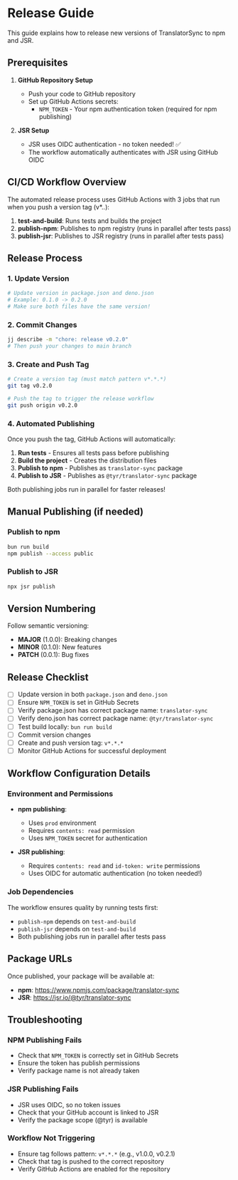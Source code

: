 # Release Guide

This guide explains how to release new versions of TranslatorSync to npm and JSR.

## Prerequisites

1. **GitHub Repository Setup**
   - Push your code to GitHub repository
   - Set up GitHub Actions secrets:
     - `NPM_TOKEN` - Your npm authentication token (required for npm publishing)

2. **JSR Setup**
   - JSR uses OIDC authentication - no token needed! ✅
   - The workflow automatically authenticates with JSR using GitHub OIDC

## CI/CD Workflow Overview

The automated release process uses GitHub Actions with 3 jobs that run when you push a version tag (v*.*.*):

1. **test-and-build**: Runs tests and builds the project
2. **publish-npm**: Publishes to npm registry (runs in parallel after tests pass)
3. **publish-jsr**: Publishes to JSR registry (runs in parallel after tests pass)

## Release Process

### 1. Update Version

```bash
# Update version in package.json and deno.json
# Example: 0.1.0 -> 0.2.0
# Make sure both files have the same version!
```

### 2. Commit Changes

```bash
jj describe -m "chore: release v0.2.0"
# Then push your changes to main branch
```

### 3. Create and Push Tag

```bash
# Create a version tag (must match pattern v*.*.*)
git tag v0.2.0

# Push the tag to trigger the release workflow
git push origin v0.2.0
```

### 4. Automated Publishing

Once you push the tag, GitHub Actions will automatically:

1. **Run tests** - Ensures all tests pass before publishing
2. **Build the project** - Creates the distribution files
3. **Publish to npm** - Publishes as `translator-sync` package
4. **Publish to JSR** - Publishes as `@tyr/translator-sync` package

Both publishing jobs run in parallel for faster releases!

## Manual Publishing (if needed)

### Publish to npm
```bash
bun run build
npm publish --access public
```

### Publish to JSR
```bash
npx jsr publish
```

## Version Numbering

Follow semantic versioning:
- **MAJOR** (1.0.0): Breaking changes
- **MINOR** (0.1.0): New features
- **PATCH** (0.0.1): Bug fixes

## Release Checklist

- [ ] Update version in both `package.json` and `deno.json`
- [ ] Ensure `NPM_TOKEN` is set in GitHub Secrets
- [ ] Verify package.json has correct package name: `translator-sync`
- [ ] Verify deno.json has correct package name: `@tyr/translator-sync`
- [ ] Test build locally: `bun run build`
- [ ] Commit version changes
- [ ] Create and push version tag: `v*.*.*`
- [ ] Monitor GitHub Actions for successful deployment

## Workflow Configuration Details

### Environment and Permissions

- **npm publishing**: 
  - Uses `prod` environment
  - Requires `contents: read` permission
  - Uses `NPM_TOKEN` secret for authentication

- **JSR publishing**:
  - Requires `contents: read` and `id-token: write` permissions
  - Uses OIDC for automatic authentication (no token needed!)

### Job Dependencies

The workflow ensures quality by running tests first:
- `publish-npm` depends on `test-and-build`
- `publish-jsr` depends on `test-and-build`
- Both publishing jobs run in parallel after tests pass

## Package URLs

Once published, your package will be available at:
- **npm**: https://www.npmjs.com/package/translator-sync
- **JSR**: https://jsr.io/@tyr/translator-sync

## Troubleshooting

### NPM Publishing Fails
- Check that `NPM_TOKEN` is correctly set in GitHub Secrets
- Ensure the token has publish permissions
- Verify package name is not already taken

### JSR Publishing Fails
- JSR uses OIDC, so no token issues
- Check that your GitHub account is linked to JSR
- Verify the package scope (@tyr) is available

### Workflow Not Triggering
- Ensure tag follows pattern: `v*.*.*` (e.g., v1.0.0, v0.2.1)
- Check that tag is pushed to the correct repository
- Verify GitHub Actions are enabled for the repository